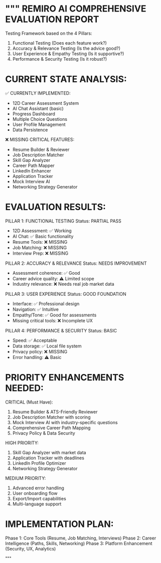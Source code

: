"""
REMIRO AI COMPREHENSIVE EVALUATION REPORT
==========================================

Testing Framework based on the 4 Pillars:
1. Functional Testing (Does each feature work?)
2. Accuracy & Relevance Testing (Is the advice good?)
3. User Experience & Empathy Testing (Is it supportive?)
4. Performance & Security Testing (Is it robust?)

CURRENT STATE ANALYSIS:
======================

✅ CURRENTLY IMPLEMENTED:
- 12D Career Assessment System
- AI Chat Assistant (basic)
- Progress Dashboard
- Multiple Choice Questions
- User Profile Management
- Data Persistence

❌ MISSING CRITICAL FEATURES:
- Resume Builder & Reviewer
- Job Description Matcher
- Skill Gap Analyzer
- Career Path Mapper
- LinkedIn Enhancer
- Application Tracker
- Mock Interview AI
- Networking Strategy Generator

EVALUATION RESULTS:
==================

PILLAR 1: FUNCTIONAL TESTING
Status: PARTIAL PASS
- 12D Assessment: ✅ Working
- AI Chat: ✅ Basic functionality
- Resume Tools: ❌ MISSING
- Job Matching: ❌ MISSING
- Interview Prep: ❌ MISSING

PILLAR 2: ACCURACY & RELEVANCE
Status: NEEDS IMPROVEMENT
- Assessment coherence: ✅ Good
- Career advice quality: ⚠️ Limited scope
- Industry relevance: ❌ Needs real job market data

PILLAR 3: USER EXPERIENCE
Status: GOOD FOUNDATION
- Interface: ✅ Professional design
- Navigation: ✅ Intuitive
- Empathy/Tone: ✅ Good for assessments
- Missing critical tools: ❌ Incomplete UX

PILLAR 4: PERFORMANCE & SECURITY
Status: BASIC
- Speed: ✅ Acceptable
- Data storage: ✅ Local file system
- Privacy policy: ❌ MISSING
- Error handling: ⚠️ Basic

PRIORITY ENHANCEMENTS NEEDED:
============================

CRITICAL (Must Have):
1. Resume Builder & ATS-Friendly Reviewer
2. Job Description Matcher with scoring
3. Mock Interview AI with industry-specific questions
4. Comprehensive Career Path Mapping
5. Privacy Policy & Data Security

HIGH PRIORITY:
1. Skill Gap Analyzer with market data
2. Application Tracker with deadlines
3. LinkedIn Profile Optimizer
4. Networking Strategy Generator

MEDIUM PRIORITY:
1. Advanced error handling
2. User onboarding flow
3. Export/Import capabilities
4. Multi-language support

IMPLEMENTATION PLAN:
===================

Phase 1: Core Tools (Resume, Job Matching, Interviews)
Phase 2: Career Intelligence (Paths, Skills, Networking)
Phase 3: Platform Enhancement (Security, UX, Analytics)

"""
